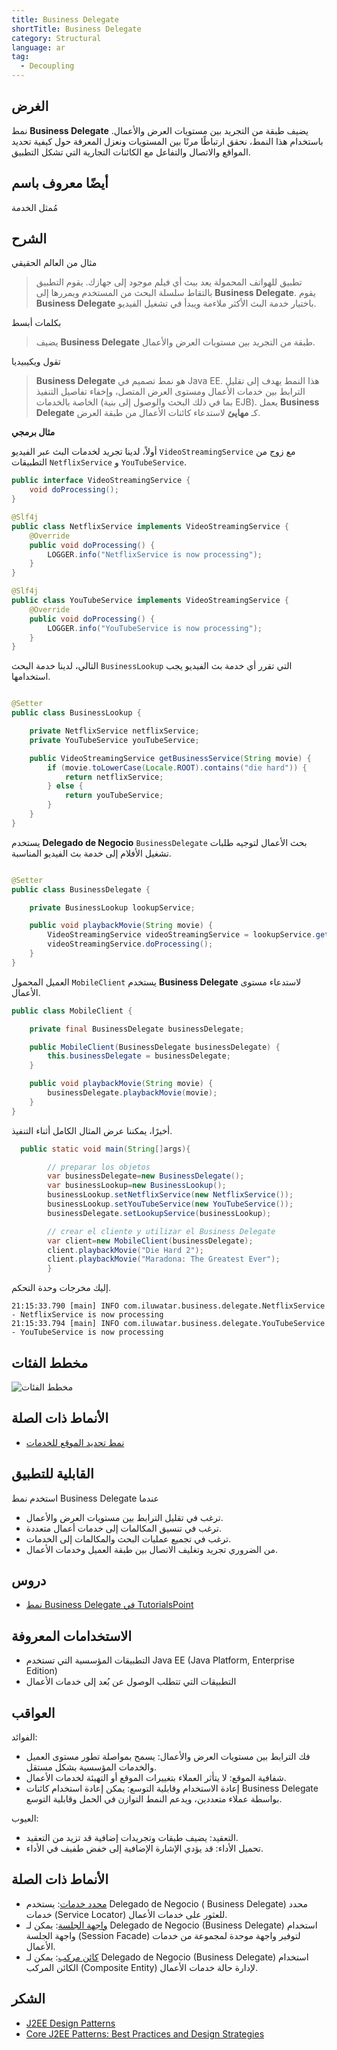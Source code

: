 ```yaml
---
title: Business Delegate
shortTitle: Business Delegate
category: Structural
language: ar
tag:
  - Decoupling
---
```


## الغرض

نمط **Business Delegate** يضيف طبقة من التجريد بين مستويات العرض والأعمال. باستخدام هذا النمط، نحقق ارتباطًا مرنًا بين المستويات ونعزل المعرفة حول كيفية تحديد المواقع والاتصال والتفاعل مع الكائنات التجارية التي تشكل التطبيق.

## أيضًا معروف باسم

مُمثل الخدمة

## الشرح

مثال من العالم الحقيقي

> تطبيق للهواتف المحمولة يعد ببث أي فيلم موجود إلى جهازك. يقوم التطبيق بالتقاط سلسلة البحث من المستخدم ويمررها إلى **Business Delegate**. يقوم **Business Delegate** باختيار خدمة البث الأكثر ملاءمة ويبدأ في تشغيل الفيديو.

بكلمات أبسط

> يضيف **Business Delegate** طبقة من التجريد بين مستويات العرض والأعمال.

تقول ويكيبيديا

> **Business Delegate** هو نمط تصميم في Java EE. هذا النمط يهدف إلى تقليل الترابط بين خدمات الأعمال ومستوى العرض المتصل، وإخفاء تفاصيل التنفيذ الخاصة بالخدمات (بما في ذلك البحث والوصول إلى بنية EJB). يعمل **Business Delegate** كـ **مهايئ** لاستدعاء كائنات الأعمال من طبقة العرض.

**مثال برمجي**

أولاً، لدينا تجريد لخدمات البث عبر الفيديو `VideoStreamingService` مع زوج من التطبيقات `NetflixService` و `YouTubeService`.


```java
public interface VideoStreamingService {
    void doProcessing();
}

@Slf4j
public class NetflixService implements VideoStreamingService {
    @Override
    public void doProcessing() {
        LOGGER.info("NetflixService is now processing");
    }
}

@Slf4j
public class YouTubeService implements VideoStreamingService {
    @Override
    public void doProcessing() {
        LOGGER.info("YouTubeService is now processing");
    }
}
```

التالي، لدينا خدمة البحث `BusinessLookup` التي تقرر أي خدمة بث الفيديو يجب استخدامها.


```java

@Setter
public class BusinessLookup {

    private NetflixService netflixService;
    private YouTubeService youTubeService;

    public VideoStreamingService getBusinessService(String movie) {
        if (movie.toLowerCase(Locale.ROOT).contains("die hard")) {
            return netflixService;
        } else {
            return youTubeService;
        }
    }
}
```

يستخدم **Delegado de Negocio** `BusinessDelegate` بحث الأعمال لتوجيه طلبات تشغيل الأفلام إلى خدمة بث الفيديو المناسبة.


```java

@Setter
public class BusinessDelegate {

    private BusinessLookup lookupService;

    public void playbackMovie(String movie) {
        VideoStreamingService videoStreamingService = lookupService.getBusinessService(movie);
        videoStreamingService.doProcessing();
    }
}
```

العميل المحمول `MobileClient` يستخدم **Business Delegate** لاستدعاء مستوى الأعمال.


```java
public class MobileClient {

    private final BusinessDelegate businessDelegate;

    public MobileClient(BusinessDelegate businessDelegate) {
        this.businessDelegate = businessDelegate;
    }

    public void playbackMovie(String movie) {
        businessDelegate.playbackMovie(movie);
    }
}
```

أخيرًا، يمكننا عرض المثال الكامل أثناء التنفيذ.


```java
  public static void main(String[]args){

        // preparar los objetos
        var businessDelegate=new BusinessDelegate();
        var businessLookup=new BusinessLookup();
        businessLookup.setNetflixService(new NetflixService());
        businessLookup.setYouTubeService(new YouTubeService());
        businessDelegate.setLookupService(businessLookup);

        // crear el cliente y utilizar el Business Delegate
        var client=new MobileClient(businessDelegate);
        client.playbackMovie("Die Hard 2");
        client.playbackMovie("Maradona: The Greatest Ever");
        }
```

إليك مخرجات وحدة التحكم.


```
21:15:33.790 [main] INFO com.iluwatar.business.delegate.NetflixService - NetflixService is now processing
21:15:33.794 [main] INFO com.iluwatar.business.delegate.YouTubeService - YouTubeService is now processing
```

## مخطط الفئات

![مخطط الفئات](./etc/business-delegate.urm.png "Business Delegate")

## الأنماط ذات الصلة

* [نمط تحديد الموقع للخدمات](https://java-design-patterns.com/patterns/service-locator/)

## القابلية للتطبيق

استخدم نمط Business Delegate عندما

* ترغب في تقليل الترابط بين مستويات العرض والأعمال.
* ترغب في تنسيق المكالمات إلى خدمات أعمال متعددة.
* ترغب في تجميع عمليات البحث والمكالمات إلى الخدمات.
* من الضروري تجريد وتغليف الاتصال بين طبقة العميل وخدمات الأعمال.

## دروس

* [نمط Business Delegate في TutorialsPoint](https://www.tutorialspoint.com/design_pattern/business_delegate_pattern.htm)

## الاستخدامات المعروفة

* التطبيقات المؤسسية التي تستخدم Java EE (Java Platform, Enterprise Edition)
* التطبيقات التي تتطلب الوصول عن بُعد إلى خدمات الأعمال

## العواقب

الفوائد:

* فك الترابط بين مستويات العرض والأعمال: يسمح بمواصلة تطور مستوى العميل والخدمات المؤسسية بشكل مستقل.
* شفافية الموقع: لا يتأثر العملاء بتغييرات الموقع أو التهيئة لخدمات الأعمال.
* إعادة الاستخدام وقابلية التوسع: يمكن إعادة استخدام كائنات Business Delegate بواسطة عملاء متعددين، ويدعم النمط التوازن في الحمل وقابلية التوسع.

العيوب:

* التعقيد: يضيف طبقات وتجريدات إضافية قد تزيد من التعقيد.
* تحميل الأداء: قد يؤدي الإشارة الإضافية إلى خفض طفيف في الأداء.

## الأنماط ذات الصلة

* [محدد خدمات](https://java-design-patterns.com/patterns/service-locator/): يستخدم Delegado de Negocio (
  Business Delegate) محدد خدمات (Service Locator) للعثور على خدمات الأعمال.
* [واجهة الجلسة](https://java-design-patterns.com/patterns/session-facade/): يمكن لـ Delegado de Negocio (Business
  Delegate) استخدام واجهة الجلسة (Session Facade) لتوفير واجهة موحدة لمجموعة من خدمات الأعمال.
* [كائن مركب](https://java-design-patterns.com/patterns/composite-entity/): يمكن لـ Delegado de Negocio (Business Delegate)
  استخدام الكائن المركب (Composite Entity) لإدارة حالة خدمات الأعمال.

## الشكر

* [J2EE Design Patterns](https://www.amazon.com/gp/product/0596004273/ref=as_li_tl?ie=UTF8&camp=1789&creative=9325&creativeASIN=0596004273&linkCode=as2&tag=javadesignpat-20&linkId=48d37c67fb3d845b802fa9b619ad8f31)
* [Core J2EE Patterns: Best Practices and Design Strategies](https://www.amazon.com/gp/product/0130648841/ref=as_li_qf_asin_il_tl?ie=UTF8&tag=javadesignpat-20&creative=9325&linkCode=as2&creativeASIN=0130648841&linkId=a0100de2b28c71ede8db1757fb2b5947)
